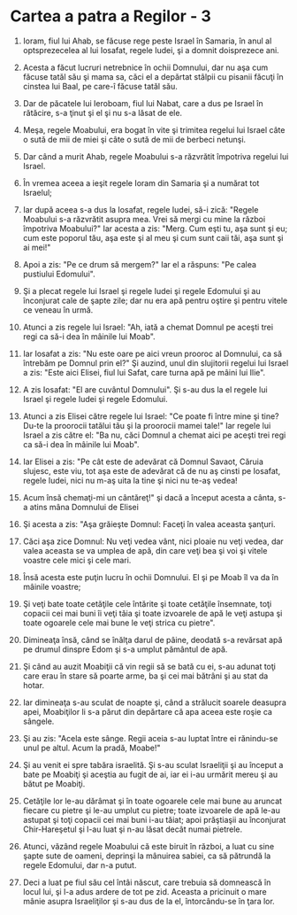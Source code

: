 # Cartea a patra a Regilor - 3

1. Ioram, fiul lui Ahab, se făcuse rege peste Israel în Samaria, în anul al optsprezecelea al lui Iosafat, regele Iudei, şi a domnit doisprezece ani. 

2. Acesta a făcut lucruri netrebnice în ochii Domnului, dar nu aşa cum făcuse tatăl său şi mama sa, căci el a depărtat stâlpii cu pisanii făcuţi în cinstea lui Baal, pe care-î făcuse tatăl său. 

3. Dar de păcatele lui Ieroboam, fiul lui Nabat, care a dus pe Israel în rătăcire, s-a ţinut şi el şi nu s-a lăsat de ele. 

4. Meşa, regele Moabului, era bogat în vite şi trimitea regelui lui Israel câte o sută de mii de miei şi câte o sută de mii de berbeci netunşi. 

5. Dar când a murit Ahab, regele Moabului s-a răzvrătit împotriva regelui lui Israel. 

6. În vremea aceea a ieşit regele Ioram din Samaria şi a numărat tot Israelul; 

7. Iar după aceea s-a dus la Iosafat, regele Iudei, să-i zică: "Regele Moabului s-a răzvrătit asupra mea. Vrei să mergi cu mine la război împotriva Moabului?" Iar acesta a zis: "Merg. Cum eşti tu, aşa sunt şi eu; cum este poporul tău, aşa este şi al meu şi cum sunt caii tăi, aşa sunt şi ai mei!" 

8. Apoi a zis: "Pe ce drum să mergem?" Iar el a răspuns: "Pe calea pustiului Edomului". 

9. Şi a plecat regele lui Israel şi regele Iudei şi regele Edomului şi au înconjurat cale de şapte zile; dar nu era apă pentru oştire şi pentru vitele ce veneau în urmă. 

10. Atunci a zis regele lui Israel: "Ah, iată a chemat Domnul pe aceşti trei regi ca să-i dea în mâinile lui Moab". 

11. Iar Iosafat a zis: "Nu este oare pe aici vreun prooroc al Domnului, ca să întrebăm pe Domnul prin el?" Şi auzind, unul din slujitorii regelui lui Israel a zis: "Este aici Elisei, fiul lui Safat, care turna apă pe mâini lui Ilie". 

12. A zis Iosafat: "El are cuvântul Domnului". Şi s-au dus la el regele lui Israel şi regele Iudei şi regele Edomului. 

13. Atunci a zis Elisei către regele lui Israel: "Ce poate fi între mine şi tine? Du-te la proorocii tatălui tău şi la proorocii mamei tale!" Iar regele lui Israel a zis către el: "Ba nu, căci Domnul a chemat aici pe aceşti trei regi ca să-i dea în mâinile lui Moab". 

14. Iar Elisei a zis: "Pe cât este de adevărat că Domnul Savaot, Căruia slujesc, este viu, tot aşa este de adevărat că de nu aş cinsti pe Iosafat, regele Iudei, nici nu m-aş uita la tine şi nici nu te-aş vedea! 

15. Acum însă chemaţi-mi un cântăreţ!" şi dacă a început acesta a cânta, s-a atins mâna Domnului de Elisei 

16. Şi acesta a zis: "Aşa grăieşte Domnul: Faceţi în valea aceasta şanţuri. 

17. Căci aşa zice Domnul: Nu veţi vedea vânt, nici ploaie nu veţi vedea, dar valea aceasta se va umplea de apă, din care veţi bea şi voi şi vitele voastre cele mici şi cele mari. 

18. Însă acesta este puţin lucru în ochii Domnului. El şi pe Moab îl va da în mâinile voastre; 

19. Şi veţi bate toate cetăţile cele întărite şi toate cetăţile însemnate, toţi copacii cei mai buni îi veţi tăia şi toate izvoarele de apă le veţi astupa şi toate ogoarele cele mai bune le veţi strica cu pietre". 

20. Dimineaţa însă, când se înălţa darul de pâine, deodată s-a revărsat apă pe drumul dinspre Edom şi s-a umplut pământul de apă. 

21. Şi când au auzit Moabiţii că vin regii să se bată cu ei, s-au adunat toţi care erau în stare să poarte arme, ba şi cei mai bătrâni şi au stat da hotar. 

22. Iar dimineaţa s-au sculat de noapte şi, când a strălucit soarele deasupra apei, Moabiţilor li s-a părut din depărtare că apa aceea este roşie ca sângele. 

23. Şi au zis: "Acela este sânge. Regii aceia s-au luptat între ei rănindu-se unul pe altul. Acum la pradă, Moabe!" 

24. Şi au venit ei spre tabăra israelită. Şi s-au sculat Israeliţii şi au început a bate pe Moabiţi şi aceştia au fugit de ai, iar ei i-au urmărit mereu şi au bătut pe Moabiţi. 

25. Cetăţile lor le-au dărâmat şi în toate ogoarele cele mai bune au aruncat fiecare cu pietre şi le-au umplut cu pietre; toate izvoarele de apă le-au astupat şi toţi copacii cei mai buni i-au tăiat; apoi prăştiaşii au înconjurat Chir-Hareşetul şi l-au luat şi n-au lăsat decât numai pietrele. 

26. Atunci, văzând regele Moabului că este biruit în război, a luat cu sine şapte sute de oameni, deprinşi la mânuirea sabiei, ca să pătrundă la regele Edomului, dar n-a putut. 

27. Deci a luat pe fiul său cel întâi născut, care trebuia să domnească în locul lui, şi l-a adus ardere de tot pe zid. Aceasta a pricinuit o mare mânie asupra Israeliţilor şi s-au dus de la el, întorcându-se în ţara lor. 

